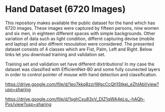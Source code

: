 # Hand Dataset (6720 Images)


This repository makes available the public dataset for the hand which has 6720 images. These images were captured by fifteen persons, nine women and six men, in eighteen different spaces with simple backgrounds. Other variation of data such as light condition, differnt capturing devise (mobile and laptop) and also diffrent resoulation were considered. The presented dataset consists of 4 classes which are Fist, Palm, Left and Right. Below links let you download training and validation set.


Training set and validation set have different dixtributions!
In my case the dataset was classified with EfficientNet-B0 and some fully counected layers in order to control pointer of mouse with hand detection and classification. 

https://drive.google.com/file/d/1eo7kkq8zzrlWgcCcQh1Stkei_eZhIAbl/view?usp=sharing

https://drive.google.com/file/d/1sghCxu83xV_DIZ1qWA4eLg_-hAQh-Pxs/view?usp=sharing
